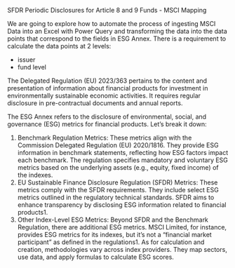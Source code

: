 SFDR Periodic Disclosures for Article 8 and 9 Funds - MSCI Mapping

We are going to explore how to automate the process of ingesting MSCI Data into an Excel with Power Query and transforming the data into the data points that correspond to the fields in ESG Annex.
There is a requirement to calculate the data points at 2 levels:
- issuer
- fund level

The Delegated Regulation (EU) 2023/363 pertains to the content and presentation of information about financial products for investment in environmentally sustainable economic activities. It requires regular disclosure in pre-contractual documents and annual reports.

The ESG Annex refers to the disclosure of environmental, social, and governance (ESG) metrics for financial products. Let’s break it down:

1. Benchmark Regulation Metrics:
These metrics align with the Commission Delegated Regulation (EU) 2020/1816. They provide ESG information in benchmark statements, reflecting how ESG factors impact each benchmark.
The regulation specifies mandatory and voluntary ESG metrics based on the underlying assets (e.g., equity, fixed income) of the indexes. 
2. EU Sustainable Finance Disclosure Regulation (SFDR) Metrics:
These metrics comply with the SFDR requirements. They include select ESG metrics outlined in the regulatory technical standards.
SFDR aims to enhance transparency by disclosing ESG information related to financial products1.
3. Other Index-Level ESG Metrics:
Beyond SFDR and the Benchmark Regulation, there are additional ESG metrics.
MSCI Limited, for instance, provides ESG metrics for its indexes, but it’s not a “financial market participant” as defined in the regulations1.
As for calculation and creation, methodologies vary across index providers. They map sectors, use data, and apply formulas to calculate ESG scores.
